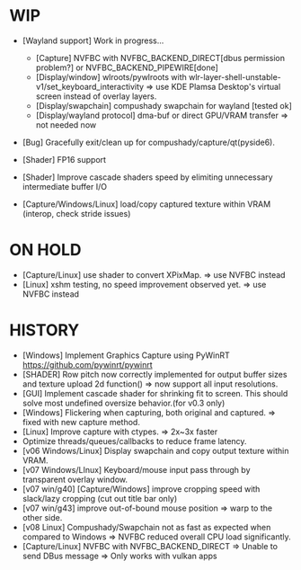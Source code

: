 # WIP
- [Wayland support] Work in progress...
  - [Capture] NVFBC with NVFBC_BACKEND_DIRECT[dbus permission problem?] or NVFBC_BACKEND_PIPEWIRE[done]
  - [Display/window] wlroots/pywlroots with wlr-layer-shell-unstable-v1/set_keyboard_interactivity => use KDE Plamsa Desktop's virtual screen instead of overlay layers.
  - [Display/swapchain] compushady swapchain for wayland [tested ok]
  - [Display/wayland protocol] dma-buf or direct GPU/VRAM transfer => not needed now

- [Bug] Gracefully exit/clean up for compushady/capture/qt(pyside6).
- [Shader] FP16 support
- [Shader] Improve cascade shaders speed by elimiting unnecessary intermediate buffer I/O
- [Capture/Windows/Linux] load/copy captured texture within VRAM (interop, check stride issues)

# ON HOLD
- [Capture/Linux] use shader to convert XPixMap. => use NVFBC instead
- [Linux] xshm testing, no speed improvement observed yet.  => use NVFBC instead

# HISTORY
- [Windows] Implement Graphics Capture using PyWinRT https://github.com/pywinrt/pywinrt
- [SHADER] Row pitch now correctly implemented for output buffer sizes and texture upload 2d function() => now support all input resolutions.
- [GUI] Implement cascade shader for shrinking fit to screen. This should solve most undefined oversize behavior.(for v0.3 only)
- [Windows] Flickering when capturing, both original and captured.  => fixed with new capture method.
- [Linux] Improve capture with ctypes. => 2x~3x faster
- Optimize threads/queues/callbacks to reduce frame latency.
- [v06 Windows/Linux] Display swapchain and copy output texture within VRAM.
- [v07 Windows/LInux] Keyboard/mouse input pass through by transparent overlay window.
- [v07 win/g40] [Capture/Windows] improve cropping speed with slack/lazy cropping (cut out title bar only)
- [v07 win/g43] improve out-of-bound mouse position => warp to the other side.
- [v08 Linux] Compushady/Swapchain not as fast as expected when compared to Windows => NVFBC reduced overall CPU load significantly.
- [Capture/Linux] NVFBC with NVFBC_BACKEND_DIRECT => Unable to send DBus message => Only works with vulkan apps




